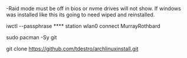 -Raid mode must be off in bios or nvme drives will not show. If windows was installed like this its going to need wiped and reinstalled.


iwctl --passphrase **** station wlan0 connect MurrayRothbard

sudo pacman -Sy git

git clone https://github.com/tdestro/archlinuxinstall.git
